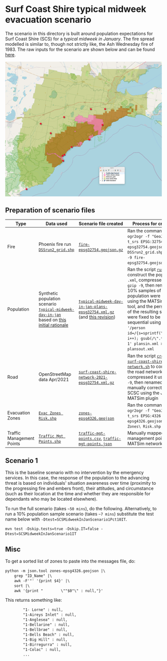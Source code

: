 # Surf Coast Shire typical midweek evacuation scenario

The scenario in this directory is built around population expectations for Surf Coast Shire (SCS) for a *typical midweek in January*. The fire spread modelled is similar to, though not strictly like, the Ash Wednesday fire of 1983. The raw inputs for the scenario are shown below and can be found [here](https://github.com/agentsoz/ees-data/tree/36cd139994b73d2c2d6ef4993caad023f92110a0/surf-coast-shire/from-scsc-20210506).

![Scenario Inputs](https://raw.githubusercontent.com/agentsoz/ees-data/c5bcd3c081acd763c7517fc299e186a3be870ec3/surf-coast-shire/from-scsc-20210506/scs-scenario-inputs.png)

## Preparation of scenario files

Type | Data used | Scenario file created | Process for creating
-|-|-|-
Fire | Phoenix fire run [`DSSrun2_grid.shp`](https://github.com/agentsoz/ees-data/tree/c5bcd3c081acd763c7517fc299e186a3be870ec3/surf-coast-shire/from-scsc-20210506) | [`fire-epsg32754.geojson.gz`](fire-epsg32754.geojson.gz) | Ran the command `ogr2ogr -f "GeoJson" -t_srs EPSG:32754 fire-epsg32754.geojson DSSrun2_grid.shp && gzip -9 fire-epsg32754.geojson`
Population | Synthetic population scenario [`typical-midweek-day-in-jan`](https://github.com/agentsoz/ees-synthetic-population/tree/36cd139994b73d2c2d6ef4993caad023f92110a0/plan-algorithm/scenarios/typical-midweek-day-in-jan) based on [this initial rationale](https://github.com/agentsoz/ees-synthetic-population/blob/3ee29e8c6ab6986f3758e210479a57567bd2e227/plan-algorithm/scenarios/typical-midweek-day-in-jan/rationale.pdf) | [`typical-midweek-day-in-jan-plans-epsg32754.xml.gz`](typical-midweek-day-in-jan-plans-epsg32754.xml.gz) (and [this revision](https://github.com/agentsoz/ees-synthetic-population/blob/36cd139994b73d2c2d6ef4993caad023f92110a0/plan-algorithm/scenarios/typical-midweek-day-in-jan/rationale2.pdf)) | Ran the script [`run.sh`](https://github.com/agentsoz/ees-synthetic-population/blob/3ee29e8c6ab6986f3758e210479a57567bd2e227/plan-algorithm/run.sh) to construct the population `.xml`, compressed it using `gzip -9`, then renamed; 10% samples of the population were created using the MATSim Gui tool, and the person IDs of the resulting samples were fixed to be sequential using `awk '/person id=/{s=sprintf("\"%d\"", i++); gsub(/\".*\"/, s)} 1' plansin.xml > plansout.xml`
Road | OpenStreetMap data Apr/2021| [`surf-coast-shire-network-2021-epsg32754.xml.gz`](../surf-coast-shire-network-2021-epsg32754.xml.gz) | Ran the script [`create-surf-coast-shire-network.sh`](https://github.com/agentsoz/ees-data/blob/36cd139994b73d2c2d6ef4993caad023f92110a0/surf-coast-shire/osm/create-surf-coast-shire-network.sh) to construct the road network `.xml`, compressed it using `gzip -9`, then renamed, then manually corrected by SCSC using the JOSM MATSim plugin
Evacuation Zones | [`Evac Zones Risk.shp`](https://github.com/agentsoz/ees-data/tree/c5bcd3c081acd763c7517fc299e186a3be870ec3/surf-coast-shire/from-scsc-20210506) | [`zones-epsg4326.geojson`](zones-epsg4326.geojson) | Ran the command `ogr2ogr -f "GeoJson" -t_srs EPSG:4326 zones-epsg4326.geojson Evac\ Zones\ Risk.shp`
Traffic Management Points | [`Traffic Mgt Points.shp`](https://github.com/agentsoz/ees-data/tree/c5bcd3c081acd763c7517fc299e186a3be870ec3/surf-coast-shire/from-scsc-20210506) | [`traffic-mgt-points.csv`](traffic-mgt-points.csv), [`traffic-mgt-points.json`](traffic-mgt-points.json) | Manually mapped traffic management points to MATSim network link IDs

## Scenario 1

This is the baseline scenario with no intervention by the emergency services. In this case, the response of the population to the advancing threat is based on individuals' situation awareness over time (proximity to the progressing fire and embers front), their attitudes, and circumstance (such as their location at the time and whether they are responsible for dependants who may be located elsewhere).

To run the full scenario (takes `~50 mins`), do the following. Alternatively, to run a 10% population sample scenario (takes `~7 mins`) substitute the test name below with `-Dtest=SCSMidweekInJanScenario1Pct10IT`.
```
mvn test -Dskip.tests=true -Dskip.IT=false -Dtest=SCSMidweekInJanScenario1IT
```

## Misc

To get a sorted list of zones to paste into the messages file, do:
```
python -m json.tool zones-epsg4326.geojson |\
    grep "ID_Name" |\
    awk -F'"' '{print $4}' |\
    sort |\
    awk '{print "        \""$0"\" : null,"}'

```
This returns something like:
```
        "1- Lorne" : null,
        "1-Aireys Inlet" : null,
        "1-Anglesea" : null,
        "1-Bellarine" : null,
        "1-Bellbrae" : null,
        "1-Bells Beach" : null,
        "1-Big Hill" : null,
        "1-Birregurra" : null,
        "1-Colac" : null,
        ...
```